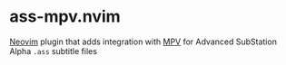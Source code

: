 # ass-mpv.nvim

[Neovim](https://github.com/neovim/neovim/) plugin that adds integration with [MPV](https://github.com/mpv-player/mpv) for Advanced SubStation Alpha `.ass` subtitle files
